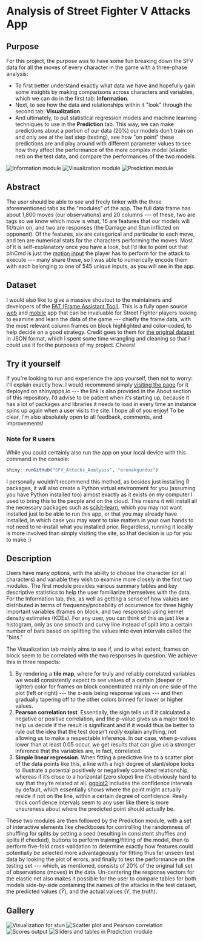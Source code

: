# Analysis of Street Fighter V Attacks App

## Purpose

For this project, the purpose was to have some fun breaking down the SFV data for all the moves of every character in the game with a three-phase analysis:

- To first better understand exactly what data we have and hopefully gain some insights by making comparisons across characters and variables, which we can do in the first tab: **Information**.
- Next, to see how the data and relationships within it "look" through the second tab: **Visualization**.
- And ultimately, to put statistical regression models and machine learning techniques to use in the **Prediction** tab. This way, we can make predictions about a portion of our data (20%) our models don’t train on and only see at the last step (testing), see how "on point" these predictions are and play around with different parameter values to see how they affect the performance of the more complex model (elastic net) on the test data, and compare the performances of the two models.

![Information module]("https://raw.githubusercontent.com/erenakgunduz/SFV_Attacks_Analysis/main/https://raw.githubusercontent.com/erenakgunduz/SFV_Attacks_Analysis/main/www/img/screenshots/information.png")
![Visualization module]("https://raw.githubusercontent.com/erenakgunduz/SFV_Attacks_Analysis/main/https://raw.githubusercontent.com/erenakgunduz/SFV_Attacks_Analysis/main/www/img/screenshots/viz.png")
![Prediction module]("https://raw.githubusercontent.com/erenakgunduz/SFV_Attacks_Analysis/main/https://raw.githubusercontent.com/erenakgunduz/SFV_Attacks_Analysis/main/www/img/screenshots/pred.png")

## Abstract

The user should be able to see and freely tinker with the three aforementioned tabs as the "modules" of the app. The full data frame has about 1,800 moves (our observations) and 20 columns --- of these, two are tags so we know which move is what, 16 are features that our models will fit/train on, and two are responses (the Damage and Stun inflicted on opponent). Of the features, six are categorical and particular to each move, and ten are numerical stats for the characters performing the moves. Most of it is self-explanatory once you have a look, but I’d like to point out that plnCmd is just the [motion input](https://www.youtube.com/watch?v=1qEguZXyWjw) the player has to perform for the attack to execute --- many share these, so I was able to numerically encode them with each belonging to one of 545 unique inputs, as you will see in the app.

## Dataset

I would also like to give a massive shoutout to the maintainers and developers of the [FAT (Frame Assistant Tool)](https://github.com/D4RKONION/FAT). This is a fully open source [web](https://fullmeter.com/fatonline/) and [mobile](https://fullmeter.com/fat/) app that can be invaluable for Street Fighter players looking to examine and learn the data of the game --- chiefly the frame data, with the most relevant column frames on block highlighted and color-coded, to help decide on a good strategy. Credit goes to them for [the original dataset](https://github.com/D4RKONION/fatsfvframedatajson) in JSON format, which I spent some time wrangling and cleaning so that I could use it for the purposes of my project. Cheers!

## Try it yourself

If you're looking to run and experience the app yourself, then not to worry: I'll explain exactly how. I would recommend simply [visiting the page](https://erenakgunduz.shinyapps.io/sfv_attacks_analysis/) for it deployed on shinyapps.io --- the link is also provided in the About section of this repository. I’d advise to be patient when it’s starting up, because it has a lot of packages and libraries it needs to load in every time an instance spins up again when a user visits the site. I hope all of you enjoy! To be clear, I'm also absolutely open to all feedback, comments, and improvements!

### Note for R users

While you could certainly also run the app on your local device with this command in the console:

```r
shiny::runGitHub("SFV_Attacks_Analysis", "erenakgunduz")
```

I personally wouldn’t recommend this method, as besides just installing R packages, it will also create a Python virtual environment for you (assuming you have Python installed too) almost exactly as it exists on my computer I used to bring this to the people and on the cloud. This means it will install all the necessary packages such as [scikit-learn](https://scikit-learn.org/stable/), which you may not want installed just to be able to run this app, or that you may already have installed, in which case you may want to take matters in your own hands to not need to re-install what you installed prior. Regardless, running it locally is more involved than simply visiting the site, so that decision is up for you to make :)

## Description

Users have many options, with the ability to choose the character (or all characters) and variable they wish to examine more closely in the first two modules. The first module provides various summary tables and key descriptive statistics to help the user familiarize themselves with the data. For the Information tab, this, as well as getting a sense of how values are distributed in terms of frequency/probability of occurrence for three highly important variables (frames on block, and two responses) using kernel density estimates (KDEs). For any user, you can think of this as just like a histogram, only as one smooth and curvy line instead of split into a certain number of bars based on splitting the values into even intervals called the "bins."

The Visualization tab mainly aims to see if, and to what extent, frames on block seem to be correlated with the two responses in question. We achieve this in three respects:

1. By rendering a **tile map**, where for truly and reliably correlated variables we would consistently expect to see values of a certain (deeper or lighter) color for frames on block concentrated mainly on one side of the plot (left or right) --- the x-axis being response values --- and then gradually tapering off to the other colors binned for lower or higher values.
2. **Pearson correlation test**. Essentially, the sign tells us if it calculated a negative or positive correlation, and the p-value gives us a major tool to help us decide if the result is significant and if it would thus be better to rule out the idea that the test doesn’t _really_ explain anything, not allowing us to make a respectable inference. In our case, when p-values lower than at least 0.05 occur, we get results that can give us a stronger inference that the variables are, in fact, correlated.
3. **Simple linear regression**. When fitting a predictive line to a scatter plot of the data points like this, a line with a high degree of slant/slope looks to illustrate a potential positively or negatively correlated relationship, whereas if it’s close to a horizontal (zero slope) line it’s obviously hard to say that they’re related at all. [ggplot2](https://ggplot2.tidyverse.org) includes the confidence intervals by default, which essentially shows where the point might actually reside if not on the line, within a certain degree of confidence. Really thick confidence intervals seem to any user like there is more unsureness about where the predicted point should actually be.

These two modules are then followed by the Prediction module, with a set of interactive elements like checkboxes for controlling the randomness of shuffling for splits by setting a seed (resulting in consistent shuffles and splits if checked), buttons to perform training/fitting of the model, then to perform five-fold cross-validation to determine exactly how features could potentially be selected more advantageously for fitting thus far unseen test data by looking the plot of errors, and finally to test the performance on the testing set --- which, as mentioned, consists of 20% of the original full set of observations (moves) in the data. Un-centering the response vectors for the elastic net also makes it possible for the user to compare tables for both models side-by-side containing the names of the attacks in the test dataset, the predicted values ($\hat{Y}$), and the actual values (Y, the truth).

## Gallery

![Visualization for stun]("https://raw.githubusercontent.com/erenakgunduz/SFV_Attacks_Analysis/main/www/img/screenshots/viz_stun.png")
![Scatter plot and Pearson correlation]("https://raw.githubusercontent.com/erenakgunduz/SFV_Attacks_Analysis/main/www/img/screenshots/sp.png")
![Scores output]("https://raw.githubusercontent.com/erenakgunduz/SFV_Attacks_Analysis/main/www/img/screenshots/scores.png")
![Sliders and tables in Prediction module]("https://raw.githubusercontent.com/erenakgunduz/SFV_Attacks_Analysis/main/www/img/screenshots/sliders_tables.png")
